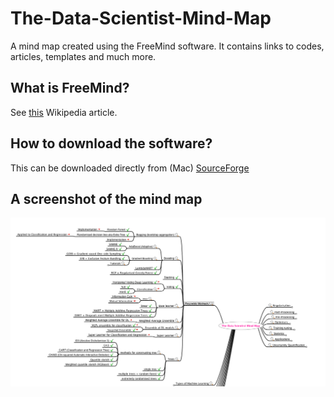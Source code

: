 # The-Data-Scientist-Mind-Map
A mind map created using the FreeMind software. It contains links to codes, articles, templates and much more.

## What is FreeMind?
See [this](https://en.wikipedia.org/wiki/FreeMind#cite_note-1) Wikipedia article.

## How to download the software?
This can be downloaded directly from (Mac) [SourceForge](https://sourceforge.net/projects/freemind/)

## A screenshot of the mind map
![ScreenShot](https://github.com/kyaiooiayk/The-Data-Scientist-Mind-Map/blob/main/image.png)
